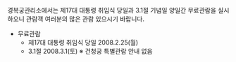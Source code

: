 경복궁관리소에서는 제17대 대통령 취임식 당일과 3.1절 기념일 양일간 무료관람을 실시하오니 관람객 여러분의 많은 관람 있으시기 바랍니다.

- 무료관람
  - 제17대 대통령 취임식 당일 2008.2.25(월)
  - 3.1절 2008.3.1(토) ※ 건청궁 특별관람 안내 없음